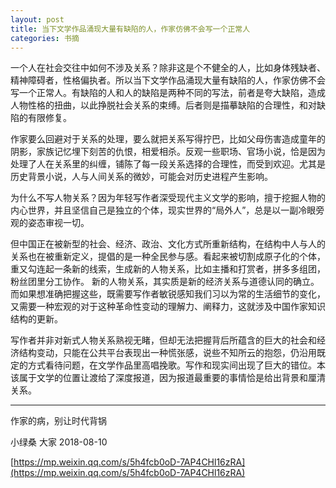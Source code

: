 ```yaml
---
layout: post
title: 当下文学作品涌现大量有缺陷的人，作家仿佛不会写一个正常人
categories: 书摘
---
```


一个人在社会交往中如何不涉及关系？除非这是个不健全的人，比如身体残缺者、精神障碍者，性格偏执者。所以当下文学作品涌现大量有缺陷的人，作家仿佛不会写一个正常人。有缺陷的人和人的缺陷是两种不同的写法，前者是夸大缺陷，造成人物性格的扭曲，以此挣脱社会关系的束缚。后者则是描摹缺陷的合理性，和对缺陷的有限修复。

作家要么回避对于关系的处理，要么就把关系写得拧巴，比如父母伤害造成童年的阴影，家族记忆埋下刻苦的仇恨，相爱相杀。反观一些职场、官场小说，恰是因为处理了人在关系里的纠缠，铺陈了每一段关系选择的合理性，而受到欢迎。尤其是历史背景小说，人与人间关系的微妙，可能会对历史进程产生影响。

为什么不写人物关系？因为年轻写作者深受现代主义文学的影响，擅于挖掘人物的内心世界，并且坚信自己是独立的个体，现实世界的“局外人”，总是以一副冷眼旁观的姿态审视一切。

但中国正在被新型的社会、经济、政治、文化方式所重新结构，在结构中人与人的关系也在被重新定义，提倡的是一种全民参与感。看起来被切割成原子化的个体，重又勾连起一条新的线索，生成新的人物关系，比如主播和打赏者，拼多多组团，粉丝团里分工协作。 新的人物关系，其实质是新的经济关系与道德认同的确立。而如果想准确把握这些，既需要写作者敏锐感知我们习以为常的生活细节的变化，又需要一种宏观的对于这种革命性变动的理解力、阐释力，这就涉及中国作家知识结构的更新。

写作者并非对新式人物关系熟视无睹，但却无法把握背后所蕴含的巨大的社会和经济结构变动，只能在公共平台表现出一种慌张感，说些不知所云的抱怨，仍沿用既定的方式看待问题，在文学作品里高唱挽歌。写作和现实间出现了巨大的错位。本该属于文学的位置让渡给了深度报道，因为报道最重要的事情恰是给出背景和厘清关系。

---

作家的病，别让时代背锅

小绿桑  大家  2018-08-10

[https://mp.weixin.qq.com/s/5h4fcb0oD-7AP4CHl16zRA](https://mp.weixin.qq.com/s/5h4fcb0oD-7AP4CHl16zRA)